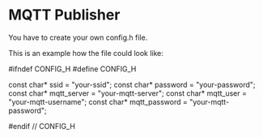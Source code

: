 # MQTT Publisher

You have to create your own config.h file. 

This is an example how the file could look like:

#ifndef CONFIG_H
#define CONFIG_H

const char* ssid = "your-ssid";
const char* password = "your-password";
const char* mqtt_server = "your-mqtt-server";
const char* mqtt_user = "your-mqtt-username";
const char* mqtt_password = "your-mqtt-password";

#endif // CONFIG_H

